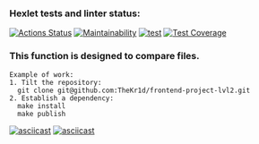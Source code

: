 ### Hexlet tests and linter status:
[![Actions Status](https://github.com/TheKr1d/frontend-project-lvl2/workflows/hexlet-check/badge.svg)](https://github.com/TheKr1d/frontend-project-lvl2/actions)
[![Maintainability](https://api.codeclimate.com/v1/badges/3b1778e345a75cc98406/maintainability)](https://codeclimate.com/github/TheKr1d/frontend-project-lvl2/maintainability)
[![test](https://github.com/TheKr1d/frontend-project-lvl2/actions/workflows/github-actions.yml/badge.svg)](https://github.com/TheKr1d/frontend-project-lvl2/actions/workflows/github-actions.yml)
[![Test Coverage](https://api.codeclimate.com/v1/badges/3b1778e345a75cc98406/test_coverage)](https://codeclimate.com/github/TheKr1d/frontend-project-lvl2/test_coverage)
### This function is designed to compare files.
```
Example of work:
1. Tilt the repository:
  git clone git@github.com:TheKr1d/frontend-project-lvl2.git
2. Establish a dependency:
  make install
  make publish
```
[![asciicast](https://asciinema.org/a/EMzJe2W6qrK7sHi6kp88Hv9U8.svg)](https://asciinema.org/a/EMzJe2W6qrK7sHi6kp88Hv9U8)
[![asciicast](https://asciinema.org/a/475614.svg)](https://asciinema.org/a/475614)